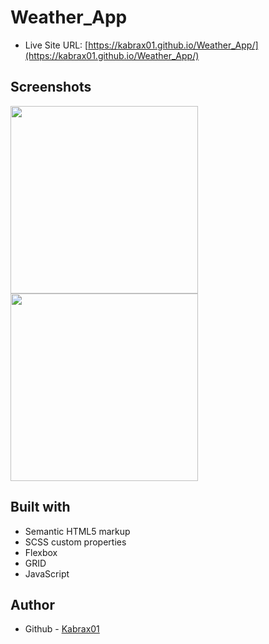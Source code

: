# Weather_App

- Live Site URL: [https://kabrax01.github.io/Weather_App/](https://kabrax01.github.io/Weather_App/)

## Screenshots

<p float="left">
<img src="/img/ss_WA_1.png" width="300">
<img src="/img/ss_WA_2.png" width="300">
</p>

## Built with

- Semantic HTML5 markup
- SCSS custom properties
- Flexbox
- GRID
- JavaScript

## Author

- Github - [Kabrax01](https://github.com/Kabrax01)
